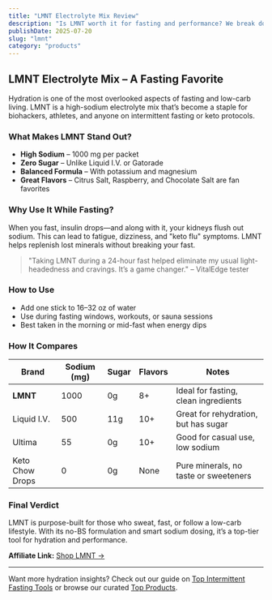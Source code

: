 ```yaml
---
title: "LMNT Electrolyte Mix Review"
description: "Is LMNT worth it for fasting and performance? We break down the benefits, ingredients, and how it compares to other electrolyte options."
publishDate: 2025-07-20
slug: "lmnt"
category: "products"
---
```


## LMNT Electrolyte Mix – A Fasting Favorite

Hydration is one of the most overlooked aspects of fasting and low-carb living. LMNT is a high-sodium electrolyte mix that’s become a staple for biohackers, athletes, and anyone on intermittent fasting or keto protocols.

### What Makes LMNT Stand Out?
- **High Sodium** – 1000 mg per packet
- **Zero Sugar** – Unlike Liquid I.V. or Gatorade
- **Balanced Formula** – With potassium and magnesium
- **Great Flavors** – Citrus Salt, Raspberry, and Chocolate Salt are fan favorites

### Why Use It While Fasting?
When you fast, insulin drops—and along with it, your kidneys flush out sodium. This can lead to fatigue, dizziness, and "keto flu" symptoms. LMNT helps replenish lost minerals without breaking your fast.

> "Taking LMNT during a 24-hour fast helped eliminate my usual light-headedness and cravings. It’s a game changer." – VitalEdge tester

### How to Use
- Add one stick to 16–32 oz of water
- Use during fasting windows, workouts, or sauna sessions
- Best taken in the morning or mid-fast when energy dips

### How It Compares
| Brand | Sodium (mg) | Sugar | Flavors | Notes |
|-------|--------------|--------|---------|-------|
| **LMNT** | 1000 | 0g | 8+ | Ideal for fasting, clean ingredients |
| Liquid I.V. | 500 | 11g | 10+ | Great for rehydration, but has sugar |
| Ultima | 55 | 0g | 10+ | Good for casual use, low sodium |
| Keto Chow Drops | 0 | 0g | None | Pure minerals, no taste or sweeteners |

### Final Verdict
LMNT is purpose-built for those who sweat, fast, or follow a low-carb lifestyle. With its no-BS formulation and smart sodium dosing, it’s a top-tier tool for hydration and performance.

**Affiliate Link:** [Shop LMNT →](#)

---

Want more hydration insights? Check out our guide on [Top Intermittent Fasting Tools](/blog/intermittent-fasting-tools) or browse our curated [Top Products](/top-products).

